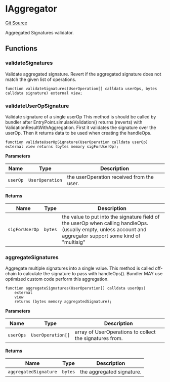 # IAggregator
[Git Source](https://github.com/TrueWallet/contracts/blob/843930f01013ad22976a2d653f9d67aaa82d54f4/src/interfaces/IAggregator.sol)

Aggregated Signatures validator.


## Functions
### validateSignatures

Validate aggregated signature.
Revert if the aggregated signature does not match the given list of operations.


```solidity
function validateSignatures(UserOperation[] calldata userOps, bytes calldata signature) external view;
```

### validateUserOpSignature

Validate signature of a single userOp
This method is should be called by bundler after EntryPoint.simulateValidation() returns (reverts) with ValidationResultWithAggregation.
First it validates the signature over the userOp. Then it returns data to be used when creating the handleOps.


```solidity
function validateUserOpSignature(UserOperation calldata userOp) external view returns (bytes memory sigForUserOp);
```
**Parameters**

|Name|Type|Description|
|----|----|-----------|
|`userOp`|`UserOperation`|the userOperation received from the user.|

**Returns**

|Name|Type|Description|
|----|----|-----------|
|`sigForUserOp`|`bytes`|the value to put into the signature field of the userOp when calling handleOps. (usually empty, unless account and aggregator support some kind of "multisig"|


### aggregateSignatures

Aggregate multiple signatures into a single value.
This method is called off-chain to calculate the signature to pass with handleOps().
Bundler MAY use optimized custom code perform this aggregation.


```solidity
function aggregateSignatures(UserOperation[] calldata userOps)
    external
    view
    returns (bytes memory aggregatedSignature);
```
**Parameters**

|Name|Type|Description|
|----|----|-----------|
|`userOps`|`UserOperation[]`|array of UserOperations to collect the signatures from.|

**Returns**

|Name|Type|Description|
|----|----|-----------|
|`aggregatedSignature`|`bytes`|the aggregated signature.|


